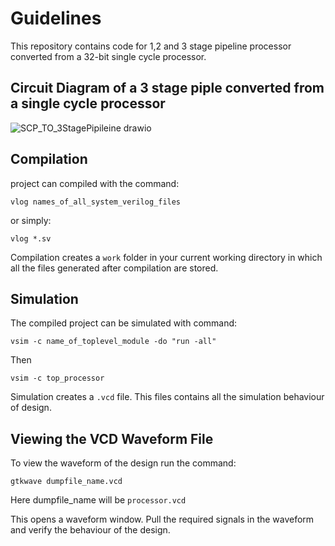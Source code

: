 # Guidelines
This repository contains code for 1,2 and 3 stage pipeline processor converted from a 32-bit single cycle processor.

## Circuit Diagram of a 3 stage piple converted from a single cycle processor 

![SCP_TO_3StagePipileine drawio](https://github.com/OmarAzula/lab_project/assets/131664202/127294e8-28b6-4d83-8bf9-8f6b596ad3b4)

## Compilation


project can compiled with the command: 

``` 
vlog names_of_all_system_verilog_files
```

or simply:

``` 
vlog *.sv 
```

Compilation creates a ``` work ``` folder in your current working directory in which all the files generated after compilation are stored.
 
## Simulation

The compiled project can be simulated with command:

``` 
vsim -c name_of_toplevel_module -do "run -all"
```

Then
``` 
vsim -c top_processor
``` 

Simulation creates a ``` .vcd ``` file. This files contains all the simulation behaviour of design.

## Viewing the VCD Waveform File

To view the waveform of the design run the command:

```
gtkwave dumpfile_name.vcd
```
Here dumpfile_name will be ```processor.vcd```

This opens a waveform window. Pull the required signals in the waveform and verify the behaviour of the design.


